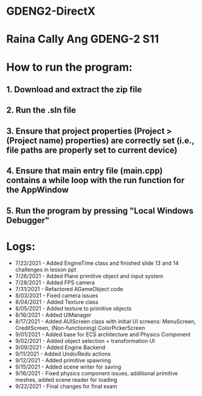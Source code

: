# GDENG2-DirectX
# Raina Cally Ang GDENG-2 S11

# How to run the program:
## 1. Download and extract the zip file
## 2. Run the .sln file
## 3. Ensure that project properties (Project > (Project name) properties) are correctly set (i.e., file paths are properly set to current device)
## 4. Ensure that main entry file (main.cpp) contains a while loop with the run function for the AppWindow
## 5. Run the program by pressing "Local Windows Debugger"


# Logs:
* 7/22/2021 - Added EngineTime class and finished slide 13 and 14 challenges in lesson ppt
* 7/26/2021 - Added Plane primitive object and input system
* 7/28/2021 - Added FPS camera
* 7/31/2021 - Refactored AGameObject code
* 8/03/2021 - Fixed camera issues
* 8/04/2021 - Added Texture class
* 8/05/2021 - Added texture to primitive objects
* 8/16/2021 - Added UIManager
* 8/17/2021 - Added AUIScreen class with initial UI screens: MenuScreen, CreditScreen, (Non-functioning) ColorPickerScreen 
* 9/01/2021 - Added base for ECS architecture and Physics Component 
* 9/02/2021 - Added object selection + transformation UI
* 9/09/2021 - Added Engine Backend
* 9/11/2021 - Added Undo/Redo actions
* 9/12/2021 - Added primitive spawning
* 9/15/2021 - Added scene writer for saving
* 9/16/2021 - Fixed physics component issues, additional primitive meshes, added scene reader for loading
* 9/22/2021 - Final changes for final exam